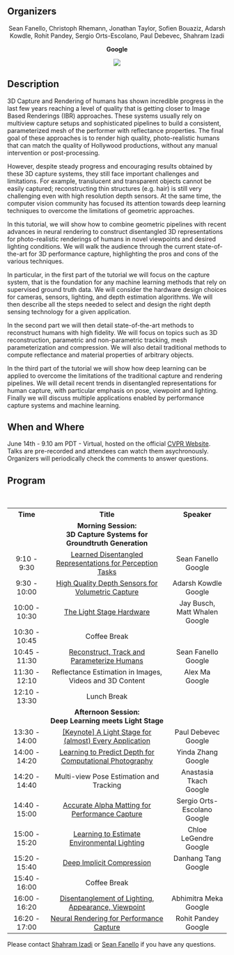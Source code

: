 ## Organizers
<p style="text-align: center;"> Sean Fanello, Christoph Rhemann, Jonathan Taylor, Sofien Bouaziz, Adarsh Kowdle, Rohit Pandey, Sergio Orts-Escolano, Paul Debevec, Shahram Izadi
</p>
<p style="text-align: center;"> <b> Google </b> </p>
<p style="text-align:center"><img src="http://www.seanfanello.it/wp-content/uploads/2020/04/cvpr20_tutorial_image.png"/></p>

## Description
3D Capture and Rendering of humans has shown incredible progress in the last few years reaching a level of quality that is getting closer to Image Based Renderings (IBR) approaches. These systems usually rely on multiview capture setups and sophisticated pipelines to build a consistent, parameterized mesh of the performer with reflectance properties. The final goal of these approaches is to render high quality, photo-realistic humans that can match the quality of Hollywood productions, without any manual intervention or post-processing.

However, despite steady progress and encouraging results obtained by these 3D capture systems, they still face important challenges and limitations. For example, translucent and transparent objects cannot be easily captured; reconstructing thin structures (e.g. hair) is still very challenging even with high resolution depth sensors. At the same time, the computer vision community has focused its attention towards deep learning techniques to overcome the limitations of geometric approaches. 

In this tutorial, we will show how to combine geometric pipelines with recent advances in neural rendering to construct disentangled 3D representations for photo-realistic renderings of humans in novel viewpoints and desired lighting conditions. We will walk the audience through the current state-of-the-art for 3D performance capture, highlighting the pros and cons of the various techniques. 

In particular, in the first part of the tutorial we will focus on the capture system, that is the foundation for any machine learning methods that rely on supervised ground truth data. We will consider the hardware design choices for cameras, sensors, lighting, and depth estimation algorithms.  We will then describe all the steps needed to select and design the right depth sensing technology for a given application.

In the second part we will then detail state-of-the-art methods to reconstruct humans with high fidelity. We will focus on topics such as 3D reconstruction, parametric and non-parametric tracking, mesh parameterization and compression. We will also detail traditional methods to compute reflectance and material properties of arbitrary objects.

In the third part of the tutorial we will show how deep learning can be applied to overcome the limitations of the traditional capture and rendering pipelines. We will detail recent trends in disentangled representations for human capture, with particular emphasis on pose, viewpoint and lighting. Finally we will discuss multiple applications enabled by performance capture systems and machine learning.


## When and Where
June 14th - 9.10 am PDT - Virtual, hosted on the official <a href="http://cvpr20.com/disentangled-3d-representations"> CVPR Website</a>.
<br>
Talks are pre-recorded and attendees can watch them asychronously. 
<br>
Organizers will periodically check the comments to answer questions.

## Program

<table style="width:100%">
  <tr>
    <th><div align="center"> Time</div> </th>
    <th><div align="center"> Title</div> </th> 
    <th><div align="center"> Speaker</div> </th>
  </tr>
  <tr>
    <td></td>
    <td><div align="center"> <b> Morning Session: <br/>3D Capture Systems for Groundtruth Generation </b> </div> </td> 
    <td></td>
  </tr>
     <tr>
    <td><div align="center"> 9:10 - 9:30 </div> </td>
    <td><div align="center"> <a href="https://www.youtube.com/watch?v=QzIZ44-AVNo">  Learned Disentangled Representations for Perception Tasks </a> </div> </td> 
    <td><div align="center"> Sean Fanello <br/> Google </div> </td> 
  </tr>     
  <tr>
    <td><div align="center"> 9:30 - 10:00 </div> </td>
    <td><div align="center">  <a href="https://www.youtube.com/watch?v=n7FBURR3jLU"> High Quality Depth Sensors for Volumetric Capture </a> </div> </td> 
    <td><div align="center"> Adarsh Kowdle<br/> Google </div> </td> 
  </tr>  
  <tr>
    <td><div align="center"> 10:00 - 10:30 </div> </td>
    <td><div align="center"> <a href="https://www.youtube.com/watch?v=N-KkrnLcKk4"> The Light Stage Hardware </a> </div> </td> 
    <td><div align="center"> Jay Busch, Matt Whalen <br/> Google </div> </td> 
  </tr>      
  <tr>
    <td><div align="center"> 10:30 - 10:45 </div> </td>
    <td><div align="center"> Coffee Break </div> </td> 
    <td></td> 
  </tr>      
  <tr>
    <td><div align="center"> 10:45 - 11:30 </div> </td>
    <td><div align="center"> <a href="https://www.youtube.com/watch?v=I9K-_KvbTRA">   Reconstruct, Track and Parameterize Humans </a>  </div> </td> 
    <td><div align="center"> Sean Fanello <br/> Google </div> </td> 
  </tr>      
  <tr>
    <td><div align="center"> 11:30 - 12:10 </div> </td>
    <td><div align="center"> Reflectance Estimation in Images, Videos and 3D Content </div> </td> 
    <td><div align="center"> Alex Ma <br/> Google </div> </td> 
  </tr> 
  <tr>
    <td><div align="center"> 12:10 - 13:30 </div> </td>
    <td><div align="center"> Lunch Break </div> </td> 
    <td></td> 
  </tr>   
  <tr>
    <td></td>
    <td><div align="center"> <b> Afternoon Session: <br/>Deep Learning meets Light Stage
 </b> </div> </td> 
    <td></td>
  </tr>  
   <tr>
    <td><div align="center"> 13:30 - 14:00 </div> </td>
    <td><div align="center"> <a href="https://www.youtube.com/watch?v=XT4Z0RrqfMw">  [Keynote] A Light Stage for (almost) Every Application  </a></div> </td> 
    <td><div align="center"> Paul Debevec <br/> Google </div> </td> 
  </tr>    
  <tr>
    <td><div align="center"> 14:00 - 14:20 </div> </td>
    <td><div align="center"> <a href="https://www.youtube.com/watch?v=m_e1vOaF0kg"> Learning to Predict Depth for Computational Photography </a> </div> </td> 
    <td><div align="center"> Yinda Zhang <br/> Google </div> </td> 
  </tr>    
  <tr>
    <td><div align="center"> 14:20 - 14:40 </div> </td>
    <td><div align="center"> Multi-view Pose Estimation and Tracking </div> </td> 
    <td><div align="center"> Anastasia Tkach <br/> Google </div> </td> 
  </tr>  
    <tr>
    <td><div align="center"> 14:40 - 15:00 </div> </td>
    <td><div align="center"> <a href="https://www.youtube.com/watch?v=uySFz5rod9Q"> Accurate Alpha Matting for Performance Capture </a> </div> </td> 
    <td><div align="center"> Sergio Orts-Escolano <br/> Google </div> </td> 
  </tr> 
   <tr>
    <td><div align="center"> 15:00 - 15:20 </div> </td>
       <td><div align="center">  <a href="https://www.youtube.com/watch?v=WCuvE97k_HI"> Learning to Estimate Environmental Lighting </a>  </div> </td> 
    <td><div align="center"> Chloe LeGendre <br/> Google </div> </td> 
  </tr>   
<tr>
    <td><div align="center"> 15:20 - 15:40 </div> </td>
    <td><div align="center"> <a href="https://www.youtube.com/watch?v=dE10hoW7xUo"> Deep Implicit Compression </a> </div> </td> 
    <td><div align="center"> Danhang Tang <br/> Google </div> </td> 
  </tr>     
    <td><div align="center"> 15:40 - 16:00 </div> </td>
    <td><div align="center"> Coffee Break </div> </td> 
    <td></td> 
  <tr>
    <td><div align="center"> 16:00 - 16:20 </div> </td>
    <td><div align="center"> <a href="https://www.youtube.com/watch?v=495IaZD2zNw
"> Disentanglement of Lighting, Appearance, Viewpoint</a>  </div> </td> 
    <td><div align="center">  Abhimitra Meka <br/> Google </div> </td> 
  </tr>   
<tr>
    <td><div align="center"> 16:20 - 17:00 </div> </td>
    <td><div align="center"> <a href="https://www.youtube.com/watch?v=5Jp3s6qgWfA"> Neural Rendering for Performance Capture </a> </div> </td> 
    <td><div align="center"> Rohit Pandey <br/> Google </div> </td> 
  </tr> 


    
</table>

Please contact [Shahram Izadi](mailto:shahrami@google.com) or [Sean Fanello](mailto:seanfa@google.com) if you have any questions.
